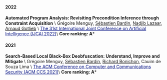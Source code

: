 
#### 2022

**Automated Program Analysis: Revisiting Precondition Inference through Constraint Acquisition** \\
Grégoire Menguy, [Sébastien Bardin](http://sebastien.bardin.free.fr/), [Nadjib Lazaar](https://www.lirmm.fr/~lazaar/), [Arnaud Gotlieb](https://www.simula.no/people/arnaud) \\
<a href="https://ijcai-22.org/" style="color:#081585;">The 31st International Joint Conference on Artificial Intelligence (IJCAI 2022)</a>\\
**Core ranking: A***

#### 2021

**Search-Based Local Black-Box Deobfuscation: Understand, Improve and Mitigate** \\
Grégoire Menguy, [Sébastien Bardin](http://sebastien.bardin.free.fr/), [Richard Bonichon](https://rbonichon.github.io/), Cauim de Souza Lima \\
<a href="https://www.sigsac.org/ccs/CCS2021/" style="color:#081585;">The ACM Conference on Computer and Communications Security (ACM CCS 2021)</a>\\
**Core ranking: A***
